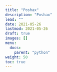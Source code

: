 ```yaml
---
title: "Poshax"
description: "Poshax"
lead: ""
date: 2021-05-26
lastmod: 2021-05-26
draft: true
images: []
menu:
  docs:
    parent: "python"
weight: 50
toc: true
---
```

